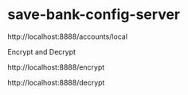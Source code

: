 # save-bank-config-server
http://localhost:8888/accounts/local

Encrypt and Decrypt

http://localhost:8888/encrypt

http://localhost:8888/decrypt
